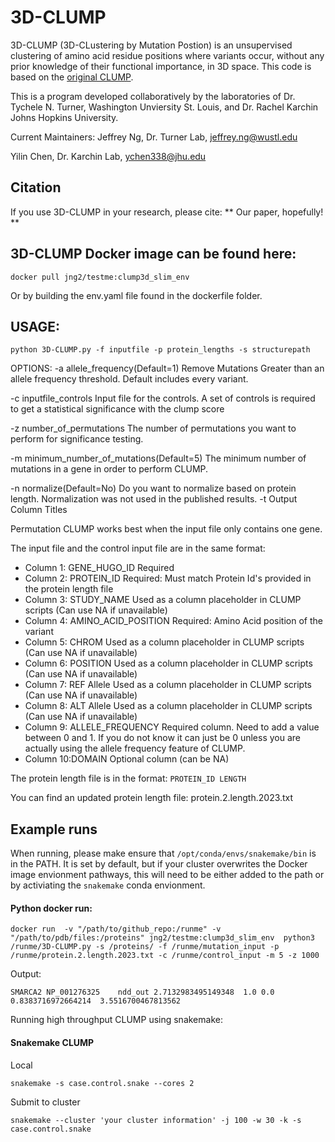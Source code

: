# 3D-CLUMP


3D-CLUMP (3D-CLustering by Mutation Postion) is an unsupervised clustering of amino acid residue positions where variants occur, without any prior knowledge of their functional importance, in 3D space.  This code is based on the [original CLUMP](https://www.ncbi.nlm.nih.gov/pmc/articles/PMC6354780/).

This is a program developed collaboratively by the laboratories of Dr. Tychele N. Turner, Washington Unviersity St. Louis,  and Dr. Rachel Karchin Johns Hopkins University.

Current Maintainers:
Jeffrey Ng, Dr. Turner Lab, jeffrey.ng@wustl.edu

Yilin Chen, Dr. Karchin Lab, ychen338@jhu.edu

## Citation
If you use 3D-CLUMP in your research, please cite:
** Our paper, hopefully! **


## 3D-CLUMP Docker image can be found here:
```
docker pull jng2/testme:clump3d_slim_env
```
Or by building the env.yaml file found in the dockerfile folder.


## USAGE:

```
python 3D-CLUMP.py -f inputfile -p protein_lengths -s structurepath
```
OPTIONS:
-a allele_frequency(Default=1)
   Remove Mutations Greater than an allele frequency threshold. Default includes every variant.
   
-c inputfile_controls
   Input file for the controls. A set of controls is required to get a statistical significance with the clump score
 

-z number_of_permutations 
   The number of permutations you want to perform for significance testing. 


-m minimum_number_of_mutations(Default=5) 
   The minimum number of mutations in a gene in order to perform CLUMP.

-n normalize(Default=No)
   Do you want to normalize based on protein length. Normalization was not used in the published results.
-t Output Column Titles


Permutation CLUMP works best when the input file only contains one gene.

The input file and the control input file are in the same format:


* Column 1: GENE_HUGO_ID 	      Required
* Column 2: PROTEIN_ID 	       Required: Must match Protein Id's provided in the protein length file
* Column 3: STUDY_NAME 	       Used as a column placeholder in CLUMP scripts (Can use NA if unavailable)
* Column 4: AMINO_ACID_POSITION  Required: Amino Acid position of the variant
* Column 5: CHROM 	       Used as a column placeholder in CLUMP scripts (Can use NA if unavailable)
* Column 6: POSITION 	       Used as a column placeholder in CLUMP scripts (Can use NA if unavailable)
* Column 7: REF Allele	       Used as a column placeholder in CLUMP scripts (Can use NA if unavailable)
* Column 8: ALT Allele	       Used as a column placeholder in CLUMP scripts (Can use NA if unavailable)
* Column 9: ALLELE_FREQUENCY     Required column. Need to add a value between 0 and 1. If you do not know it can just be 0 unless you are actually using the allele frequency feature of CLUMP.
* Column 10:DOMAIN	       Optional column (can be NA)

The protein length file is in the format:
```PROTEIN_ID LENGTH```

You can find an updated protein length file: protein.2.length.2023.txt

## Example runs

When running, please make ensure that ```/opt/conda/envs/snakemake/bin``` is in the PATH.  It is set by default, but if your cluster overwrites the Docker image envionment pathways, this will need to be either added to the path or by activiating the ```snakemake``` conda envionment.  

#### Python docker run:
```
docker run  -v "/path/to/github_repo:/runme" -v "/path/to/pdb/files:/proteins" jng2/testme:clump3d_slim_env  python3 /runme/3D-CLUMP.py -s /proteins/ -f /runme/mutation_input -p /runme/protein.2.length.2023.txt -c /runme/control_input -m 5 -z 1000 
```

Output:
```
SMARCA2	NP_001276325	ndd_out	2.7132983495149348	1.0	0.0	0.8383716972664214	3.5516700467813562
```

Running high throughput CLUMP using snakemake:
 

#### Snakemake CLUMP

Local

```
snakemake -s case.control.snake --cores 2
```

Submit to cluster

```
snakemake --cluster 'your cluster information' -j 100 -w 30 -k -s case.control.snake
```
